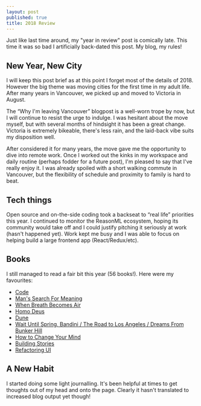 ```yaml
---
layout: post
published: true
title: 2018 Review
---
```


Just like last time around, my "year in review" post is comically late. This time it was so bad
I artificially back-dated this post. My blog, my rules!

## New Year, New City

I will keep this post brief as at this point I forget most of the details of 2018. However the big theme
was moving cities for the first time in my adult life. After many years in Vancouver, we picked up
and moved to Victoria in August.

The “Why I'm leaving Vancouver” blogpost is a well-worn trope by now, but I will continue to resist
the urge to indulge. I was hesitant about the move myself, but with several months of hindsight it
has been a great change. Victoria is extremely bikeable, there's less rain, and the laid-back vibe
suits my disposition well.

After considered it for many years, the move gave me the opportunity to dive into remote work.
Once I worked out the kinks in my workspace and daily routine (perhaps fodder for a future post), I'm
pleased to say that I've really enjoy it. I was already spoiled with a short walking commute in
Vancouver, but the flexibility of schedule and proximity to family is hard to beat.


## Tech things

Open source and on-the-side coding took a backseat to “real life” priorities this year. I continued
to monitor the ReasonML ecosystem, hoping its community would take off and I could justify pitching it
seriously at work (hasn't happened yet). Work kept me busy and I was able to focus on helping build
a large frontend app (React/Redux/etc).


## Books

I still managed to read a fair bit this year (56 books!). Here were my favourites:

* [Code](https://www.amazon.ca/Code-Language-Computer-Hardware-Software/dp/0735611319)
* [Man's Search For Meaning](https://www.amazon.ca/Mans-Search-Meaning-Viktor-Frankl/dp/080701429X)
* [When Breath Becomes Air](https://www.amazon.ca/When-Breath-Becomes-Paul-Kalanithi/dp/081298840X)
* [Homo Deus](https://www.amazon.ca/Homo-Deus-Brief-History-Tomorrow/dp/0771038704)
* [Dune](https://www.amazon.ca/Dune-Frank-Herbert/dp/0441172717)
* [Wait Until Spring, Bandini / The Road to Los Angeles / Dreams From Bunker Hill](https://www.amazon.ca/Bandini-Quartet-Spring-Angeles-2004-06-21/dp/B0182POW08)
* [How to Change Your Mind](https://www.amazon.ca/Change-Your-Mind-Consciousness-Transcendence/dp/1594204225)
* [Building Stories](https://www.amazon.ca/Building-Stories-Chris-Ware/dp/0375424334)
* [Refactoring UI](https://refactoringui.com)


## A New Habit

I started doing some light journalling. It's been helpful at times to get thoughts out of my
head and onto the page. Clearly it hasn't translated to increased blog output yet though!
